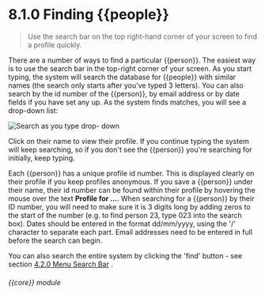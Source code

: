 # 8.1.0    Finding {{people}}

> Use the search bar on the top right-hand corner of your screen to find a profile quickly. 

There are a number of ways to find a particular {{person}}. The easiest way is to use the search bar in the top-right corner of your screen. As you start typing, the system will search the database for {{people}} with similar names (the search only starts after you've typed 3 letters). You can also search by the id number of the {{person}}, by email address or by date fields if you have set any up. As the system finds matches, you will see a drop-down list:

![Search as you type drop- down]({{imgpath}}42a.png)

Click on their name to view their profile. If you continue typing the system will keep searching, so if you don't see the {{person}} you're searching for initially, keep typing. 

Each {{person}} has a unique profile id number. This is displayed clearly on their profile if you keep profiles anonymous. If you save a {{person}} under their name, their id number can be found within their profile by hovering the mouse over the text **Profile for ...**. When searching for a {{person}} by their ID number, you will need to make sure it is 3 digits long by adding zeros to the start of the number (e.g. to find person 23, type 023 into the search box). Dates should be entered in the format dd/mm/yyyy, using the '/' character to separate each part. Email addresses need to be entered in full before the search can begin.

You can also search the entire system by clicking the 'find' button - see section [4.2.0  Menu Search Bar](/help/index/v/{{version}}/p/4.2.0) . 

###### {{core}} module

